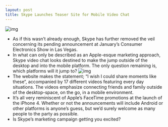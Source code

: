 ```yaml
---
layout: post
title: Skype Launches Teaser Site for Mobile Video Chat
---
```

![img](http://media.idownloadblog.com/wp-content/uploads/2010/12/Skype-Video-Chat-iPhone-e1293644941353.png)
* As if this wasn’t already enough, Skype has further removed the veil concerning its pending announcement at January’s Consumer Electronics Show in Las Vegas.
* In what can only be described as an Apple-esque marketing approach, Skype video chat looks destined to make the jump outside of the desktop and into the mobile platform. The only question remaining is, which platforms will it jump to?
![img](http://media.idownloadblog.com/wp-content/uploads/2010/12/Skype-Video-Chat-WhatNext-e1293644990202.png)
* The website makes the statement; “I wish I could share moments like these“, accompanied by 17 different videos featuring every day situations. The videos emphasize connecting friends and family outside of the desktop-space, on the go, in a mobile environment.
* It’s all very reminiscent of Apple’s FaceTime promotions at the launch of the iPhone 4. Whether or not the announcements will include Android or other platforms is anyone’s guess, but we’d surely welcome as many people to the party as possible.
* Is Skype’s marketing campaign getting you excited?

